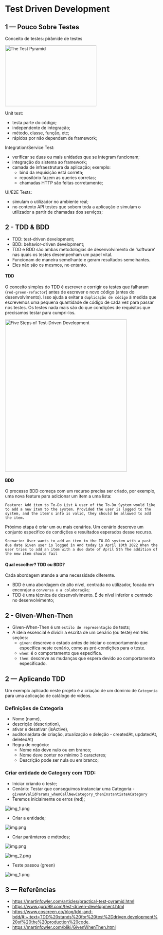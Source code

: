 # Test Driven Development

## 1 — Pouco Sobre Testes
Conceito de testes: pirâmide de testes

<img alt="The Test Pyramid" height="200" src="images/img_test_pyramid.png" width="300"/>

Unit test:
- testa parte do código;
- independente de integração;
- método, classe, função, etc;
- rápidos por não dependem de framework;

Integration/Service Test:
- verificar se duas ou mais unidades que se integram funcionam;
- integração do sistema ao framework;
- camada de infraestrutura da aplicação;
exemplo:
  - bind da requisição está correta;
  - repositório fazem as queries corretas;
  - chamadas HTTP são feitas corretamente;

UI/E2E Tests:
- simulam o utilizador no ambiente real;
- no contexto API testes que sobem toda a aplicação e simulam o utilizador a partir de chamadas dos serviços;

## 2 - TDD & BDD
- TDD: test-driven development;
- BDD: behavior-driven development;
- TDD e BDD são ambas metodologias de desenvolvimento de ‘software’ nas quais os testes desempenham um papel vital.
- Funcionam de maneira semelhante e geram resultados semelhantes.
- Eles não são os mesmos, no entanto.

#### TDD
O conceito simples do TDD é escrever e corrigir os testes que falharam (`red-green-refactor`) antes de escrever o novo código (antes do desenvolvimento).
Isso ajuda a evitar a `duplicação de código` à medida que escrevemos uma pequena quantidade de código de cada vez para passar nos testes.
Os testes nada mais são do que condições de requisitos que precisamos testar para cumpri-los.

<img alt="Five Steps of Test-Driven Development" height="500" src="images/img_test_driven_development_flow.webp" width="400"/>

#### BDD
O processo BDD começa com um recurso precisa ser criado, por exemplo, uma nova feature para adicionar um item a uma lista:

`
Feature: Add item to To-Do List
A user of the To-Do System would like to add a new item to the system.
Provided the user is logged to the system, and the item's info is valid, they should be allowed to add the item.
`

Próximo etapa é criar um ou mais cenários. Um cenário descreve um conjunto específico de condições e resultados esperados desse recurso.

`
Scenario: User wants to add an item to the TO-DO system with a past due date
Given user is logged in
And today is April 10th 2022
When the user tries to add an item with a due date of April 5th
The addition of the new item should fail
`
#### Qual escolher? TDD ou BDD?
Cada abordagem atende a uma necessidade diferente. 
- BDD é uma abordagem de alto nível, centrada no utilizador, focada em encorajar a `conversa e a colaboração`;
- TDD é uma técnica de desenvolvimento. É de nível inferior e centrado no desenvolvimento;

## 2 - Given-When-Then
- Given-When-Then é um `estilo de representação` de tests;
- A ideia essencial é dividir a escrita de um cenário (ou teste) em três seções:
  - `given`: descreve o estado antes de iniciar o comportamento que especifica neste cenário, como as pré-condições para o teste. 
  - `when`: é o comportamento que especifica. 
  - `then`: descreve as mudanças que espera devido ao comportamento especificado.

## 2 — Aplicando TDD
Um exemplo aplicado neste projeto é a criação de um dominio de `Categoria` para uma aplicação de catálogo de vídeos.

### Definições de Categoria
- Nome (name), 
- descrição (description), 
- ativar e desativar (isActive), 
- auditoria(data de criação, atualização e deleção - createdAt, updatedAt, deletedAt)
- Regra de negócio:
  - Nome não deve nulo ou em branco;
  - Nome deve conter no mínimo 3 caracteres;
  - Descrição pode ser nula ou em branco;

### Criar entidade de Category com TDD:
- Iniciar criando o teste;
- Cenário: Testar que conseguimos instanciar uma Categoria - `givenAValidParams_whenCallNewCategory_thenInstantiateACategory`
- Teremos inicialmente os erros (red);

![img_1.png](images/img_1_create_test.png)

- Criar a entidade;

![img.png](images/img_2_create_entity.png)

- Criar parâmteros e métodos;

![img.png](images/img_3_create_param.png)

![img_2.png](images/img_4_param_created.png)

- Teste passou (green)

![img_1.png](images/img_5_test_passed.png)

## 3 — Referências
- https://martinfowler.com/articles/practical-test-pyramid.html
- https://www.guru99.com/test-driven-development.html
- https://www.coscreen.co/blog/tdd-and-bdd/#:~:text=TDD%20stands%20for%20test%2Ddriven,development%20of%20the%20production%20code.
- https://martinfowler.com/bliki/GivenWhenThen.html